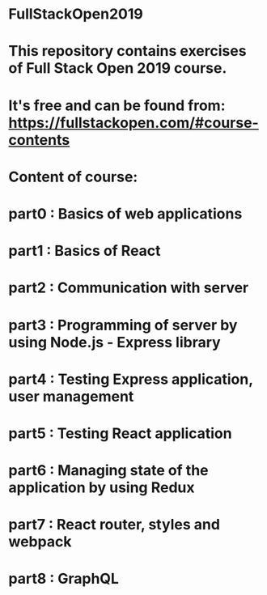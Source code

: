 # FullStackOpen2019
# This repository contains exercises of Full Stack Open 2019 course. 
# It's free and can be found from: https://fullstackopen.com/#course-contents

# Content of course:
# part0 : Basics of web applications
# part1 : Basics of React
# part2 : Communication with server
# part3 : Programming of server by using Node.js - Express library
# part4 : Testing Express application, user management
# part5 : Testing React application
# part6 : Managing state of the application by using Redux
# part7 : React router, styles and webpack
# part8 : GraphQL
